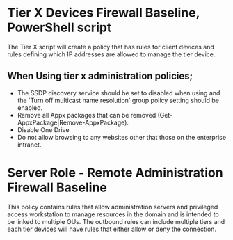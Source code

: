 # Tier X Devices Firewall Baseline, PowerShell script
The Tier X script will create a policy that has rules for client devices and rules defining which IP addresses are allowed to manage the 
tier device.  
## When Using tier x administration policies;  
 - The SSDP discovery service should be set to disabled when using  and the 'Turn off multicast name resolution'
group policy setting should be enabled.  
 - Remove all Appx packages that can be removed (Get-AppxPackage|Remove-AppxPackage).
 - Disable One Drive
 - Do not allow browsing to any websites other that those on the enterprise intranet.

# Server Role - Remote Administration Firewall Baseline
This policy contains rules that allow administration servers and privileged access workstation to manage resources in the domain and is 
intended to be linked to multiple OUs. The outbound rules can include multiple tiers and each tier devices will have rules that either allow or deny the connection.
